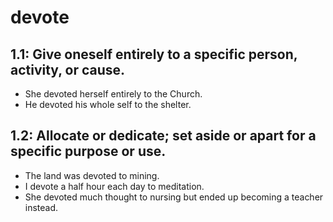 # devote
## 1.1: Give oneself entirely to a specific person, activity, or cause.

  *  She devoted herself entirely to the Church.
  *  He devoted his whole self to the shelter.

## 1.2: Allocate or dedicate; set aside or apart for a specific purpose or use.

  *  The land was devoted to mining.
  *  I devote a half hour each day to meditation.
  *  She devoted much thought to nursing but ended up becoming a teacher instead.
